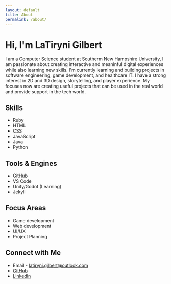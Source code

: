 ```yaml
---
layout: default
title: About
permalink: /about/
---
```


# Hi, I'm **LaTiryni Gilbert** 

I am a Computer Science student at Southerm New Hampshire University, I am passionate about creating interactive and meaninful digital experiences while also learning new skills.
I'm currently learning and building projects in software engineering, game development, and healthcare IT. I have a strong interest in 2D and 3D design, storytelling, and player experience. My focuses now are creating useful projects that can be used in the real world and provide support in the tech world.

## Skills 
- Ruby 
- HTML 
- CSS 
- JavaScript 
- Java 
- Python 

## Tools & Engines
- GitHub 
- VS Code 
- Unity/Godot (Learning) 
- Jekyll 

## Focus Areas 
- Game development 
- Web development 
- UI/UX 
- Project Planning 
 
## Connect with Me 

- Email - [latiryni.gilbert@outlook.com](mailto:latiryni.gilbert@outlook.com)  
- [GitHub](https://github.com/Softeeng) 
- [LinkedIn](https://www.linkedin.com/in/latiryni-gilbert/) 